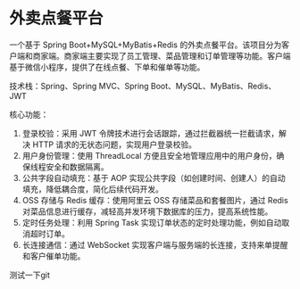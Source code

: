 # 外卖点餐平台  

一个基于 Spring Boot+MySQL+MyBatis+Redis 的外卖点餐平台。该项目分为客户端和商家端。商家端主要实现了员工管理、菜品管理和订单管理等功能。客户端基于微信小程序，提供了在线点餐、下单和催单等功能。

技术栈：Spring、Spring MVC、Spring Boot、MySQL、MyBatis、Redis、JWT  

核心功能： 
1. 登录校验：采用 JWT 令牌技术进行会话跟踪，通过拦截器统一拦截请求，解决 HTTP 请求的无状态问题，实现用户登录校验。
2. 用户身份管理：使用 ThreadLocal 方便且安全地管理应用中的用户身份，确保线程安全和数据隔离。
3. 公共字段自动填充：基于 AOP 实现公共字段（如创建时间、创建人）的自动填充，降低耦合度，简化后续代码开发。
4. OSS 存储与 Redis 缓存：使用阿里云 OSS 存储菜品和套餐图片，通过 Redis 对菜品信息进行缓存，减轻高并发环境下数据库的压力，提高系统性能。
5. 定时任务处理：利用 Spring Task 实现订单状态的定时处理功能，例如自动取消超时订单。
6. 长连接通信：通过 WebSocket 实现客户端与服务端的长连接，支持来单提醒和客户催单功能。

测试一下git